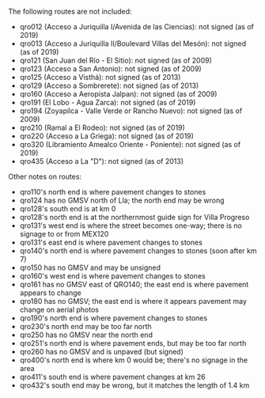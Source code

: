 The following routes are not included:
* qro012 (Acceso a Juriquilla I/Avenida de las Ciencias): not signed (as of 2019)
* qro013 (Acceso a Juriquilla II/Boulevard Villas del Mesón): not signed (as of 2019)
* qro121 (San Juan del Río - El Sitio): not signed (as of 2009)
* qro123 (Acceso a San Antonio): not signed (as of 2009)
* qro125 (Acceso a Visthá): not signed (as of 2013)
* qro129 (Acceso a Sombrerete): not signed (as of 2013)
* qro160 (Acceso a Aeropista Jalpan): not signed (as of 2009)
* qro191 (El Lobo - Agua Zarca): not signed (as of 2019)
* qro194 (Zoyapilca - Valle Verde or Rancho Nuevo): not signed (as of 2009)
* qro210 (Ramal a El Rodeo): not signed (as of 2019)
* qro220 (Acceso a La Griega): not signed (as of 2019)
* qro320 (Libramiento Amealco Oriente - Poniente): not signed (as of 2019)
* qro435 (Acceso a La "D"): not signed (as of 2013)

Other notes on routes:
* qro110's north end is where pavement changes to stones
* qro124 has no GMSV north of Lla; the north end may be wrong
* qro128's south end is at km 0
* qro128's north end is at the northernmost guide sign for Villa Progreso
* qro131's west end is where the street becomes one-way; there is no signage to or from MEX120
* qro131's east end is where pavement changes to stones
* qro140's north end is where pavement changes to stones (soon after km 7)
* qro150 has no GMSV and may be unsigned
* qro160's west end is where pavement changes to stones
* qro161 has no GMSV east of QRO140; the east end is where pavement appears to change
* qro180 has no GMSV; the east end is where it appears pavement may change on aerial photos
* qro190's north end is where pavement changes to stones
* qro230's north end may be too far north
* qro250 has no GMSV near the north end
* qro251's north end is where pavement ends, but may be too far north
* qro260 has no GMSV and is unpaved (but signed)
* qro400's north end is where km 0 would be; there's no signage in the area
* qro411's south end is where pavement changes at km 26
* qro432's south end may be wrong, but it matches the length of 1.4 km
